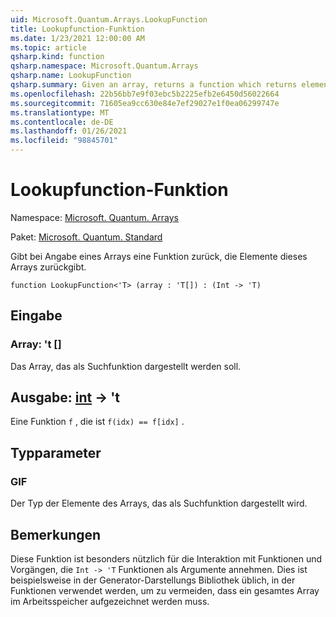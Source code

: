 ```yaml
---
uid: Microsoft.Quantum.Arrays.LookupFunction
title: Lookupfunction-Funktion
ms.date: 1/23/2021 12:00:00 AM
ms.topic: article
qsharp.kind: function
qsharp.namespace: Microsoft.Quantum.Arrays
qsharp.name: LookupFunction
qsharp.summary: Given an array, returns a function which returns elements of that array.
ms.openlocfilehash: 22b56bb7e9f03ebc5b2225efb2e6450d56022664
ms.sourcegitcommit: 71605ea9cc630e84e7ef29027e1f0ea06299747e
ms.translationtype: MT
ms.contentlocale: de-DE
ms.lasthandoff: 01/26/2021
ms.locfileid: "98845701"
---
```

# <a name="lookupfunction-function"></a>Lookupfunction-Funktion

Namespace: [Microsoft. Quantum. Arrays](xref:Microsoft.Quantum.Arrays)

Paket: [Microsoft. Quantum. Standard](https://nuget.org/packages/Microsoft.Quantum.Standard)


Gibt bei Angabe eines Arrays eine Funktion zurück, die Elemente dieses Arrays zurückgibt.

```qsharp
function LookupFunction<'T> (array : 'T[]) : (Int -> 'T)
```


## <a name="input"></a>Eingabe

### <a name="array--t"></a>Array: 't []

Das Array, das als Suchfunktion dargestellt werden soll.



## <a name="output--int---t"></a>Ausgabe: [int](xref:microsoft.quantum.lang-ref.int) -> 't

Eine Funktion `f` , die ist `f(idx) == f[idx]` .

## <a name="type-parameters"></a>Typparameter

### <a name="t"></a>GIF

Der Typ der Elemente des Arrays, das als Suchfunktion dargestellt wird.

## <a name="remarks"></a>Bemerkungen

Diese Funktion ist besonders nützlich für die Interaktion mit Funktionen und Vorgängen, die `Int -> 'T` Funktionen als Argumente annehmen. Dies ist beispielsweise in der Generator-Darstellungs Bibliothek üblich, in der Funktionen verwendet werden, um zu vermeiden, dass ein gesamtes Array im Arbeitsspeicher aufgezeichnet werden muss.